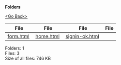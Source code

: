 **Folders**

[&lt;Go Back&gt;](../right.html)

<table><thead><tr class="header"><th><strong>File</strong></th><th><strong>File</strong></th><th><strong>File</strong></th><th><strong>File</strong></th></tr></thead><tbody><tr class="odd"><td><a href="form.html">form.html</a> </td><td><a href="home.html">home.html</a> </td><td><a href="signin-ok.html">signin-ok.html</a> </td><td></td></tr></tbody></table>

Folders: 1  
Files: 3  
Size of all files: 746 KB
